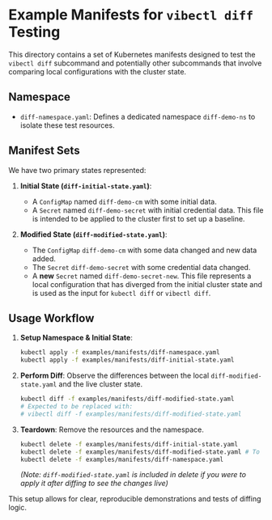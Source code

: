 # Example Manifests for `vibectl diff` Testing

This directory contains a set of Kubernetes manifests designed to test the `vibectl diff` subcommand and potentially other subcommands that involve comparing local configurations with the cluster state.

## Namespace

*   `diff-namespace.yaml`: Defines a dedicated namespace `diff-demo-ns` to isolate these test resources.

## Manifest Sets

We have two primary states represented:

1.  **Initial State (`diff-initial-state.yaml`)**:
    *   A `ConfigMap` named `diff-demo-cm` with some initial data.
    *   A `Secret` named `diff-demo-secret` with initial credential data.
    This file is intended to be applied to the cluster first to set up a baseline.

2.  **Modified State (`diff-modified-state.yaml`)**:
    *   The `ConfigMap` `diff-demo-cm` with some data changed and new data added.
    *   The `Secret` `diff-demo-secret` with some credential data changed.
    *   A **new** `Secret` named `diff-demo-secret-new`.
    This file represents a local configuration that has diverged from the initial cluster state and is used as the input for `kubectl diff` or `vibectl diff`.

## Usage Workflow

1.  **Setup Namespace & Initial State**:
    ```bash
    kubectl apply -f examples/manifests/diff-namespace.yaml
    kubectl apply -f examples/manifests/diff-initial-state.yaml
    ```

2.  **Perform Diff**:
    Observe the differences between the local `diff-modified-state.yaml` and the live cluster state.
    ```bash
    kubectl diff -f examples/manifests/diff-modified-state.yaml
    # Expected to be replaced with:
    # vibectl diff -f examples/manifests/diff-modified-state.yaml
    ```

3.  **Teardown**:
    Remove the resources and the namespace.
    ```bash
    kubectl delete -f examples/manifests/diff-initial-state.yaml
    kubectl delete -f examples/manifests/diff-modified-state.yaml # To remove the new secret if applied
    kubectl delete -f examples/manifests/diff-namespace.yaml
    ```
    *(Note: `diff-modified-state.yaml` is included in delete if you were to apply it after diffing to see the changes live)*

This setup allows for clear, reproducible demonstrations and tests of diffing logic.
